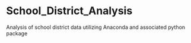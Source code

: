 # School_District_Analysis
Analysis of school district data utilizing Anaconda and associated python package
